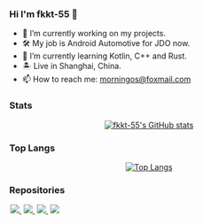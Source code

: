 ### Hi I'm fkkt-55 👋

- 🔭 I’m currently working on my projects.
- 🛠️ My job is Android Automotive for JDO now.
- 🌱 I’m currently learning Kotlin, C++ and Rust.
- 🏝️ Live in Shanghai, China.
- 📫 How to reach me: <a href="mailto:morningos@foxmail.com">morningos@foxmail.com</a>


### Stats

<div align=center>

[![fkkt-55's GitHub stats](https://github-readme-stats.vercel.app/api?username=morningos&show_icons=true&theme=transparent)](https://github-readme-stats.vercel.app/api?username=morningos&show_icons=true&theme=transparent)

</div>


### Top Langs

<div align=center>

[![Top Langs](https://github-readme-stats.vercel.app/api/top-langs/?username=morningos&theme=transparent)](https://github-readme-stats.vercel.app/api?username=morningos)

</div>


### Repositories

<a href="https://github.com/morningos/Chat_For_Android" style="margin:2px">
  <img src="https://github-readme-stats.vercel.app/api/pin/?username=morningos&repo=Chat_For_Android&show_owner=false&theme=transparent" />
</a>

<a href="https://github.com/morningos/silk" style="margin:2px">
  <img src="https://github-readme-stats.vercel.app/api/pin/?username=morningos&repo=silk&show_owner=false&theme=transparent" />
</a>

<a href="https://github.com/morningos/ResizePicture" style="margin:2px">
  <img src="https://github-readme-stats.vercel.app/api/pin/?username=morningos&repo=ResizePicture&show_owner=false&theme=transparent" />
</a>

<a href="https://github.com/morningos/qmc_decoder_android" style="margin:2px">
  <img src="https://github-readme-stats.vercel.app/api/pin/?username=morningos&repo=qmc_decoder_android&show_owner=false&theme=transparent" />
</a>
